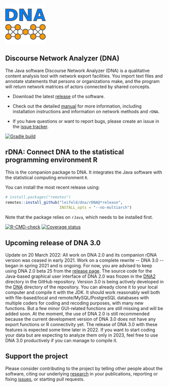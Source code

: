 ![](./DNA/src/icons/dna128.png)

## Discourse Network Analyzer (DNA)

The Java software Discourse Network Analyzer (DNA) is a qualitative content analysis tool with network export facilities. You import text files and annotate statements that persons or organizations make, and the program will return network matrices of actors connected by shared concepts.

- Download the latest [release](https://github.com/leifeld/dna/releases) of the software.

- Check out the detailed [manual](https://github.com/leifeld/dna/releases/download/v2.0-beta.24/dna-manual.pdf) for more information, including installation instructions and information on network methods and `rDNA`.

- If you have questions or want to report bugs, please create an issue in the [issue tracker](https://github.com/leifeld/dna/issues).

[![Gradle build](https://github.com/leifeld/dna/actions/workflows/gradle.yml/badge.svg)](https://github.com/leifeld/dna/actions/workflows/gradle.yml)

## rDNA: Connect DNA to the statistical programming environment R

This is the companion package to DNA. It integrates the Java software with the statistical computing environment `R`.

You can install the most recent release using:

``` r
# install.packages("remotes")
remotes::install_github("leifeld/dna/rDNA@*release",
                        INSTALL_opts = "--no-multiarch")
```

Note that the package relies on `rJava`, which needs to be installed first.

[![R-CMD-check](https://github.com/leifeld/dna/workflows/make/badge.svg)](https://github.com/leifeld/dna/actions) [![Coverage status](https://codecov.io/gh/leifeld/dna/branch/master/graph/badge.svg)](https://codecov.io/github/leifeld/dna?branch=master)

## Upcoming release of DNA 3.0

Update on 20 March 2022: All work on DNA 2.0 and its companion rDNA version was ceased in early 2021. Work on a complete rewrite -- DNA 3.0 -- began in spring 2021 and is ongoing. For now, you are advised to keep using DNA 2.0 beta 25 from the [release page](https://github.com/leifeld/dna/releases/tag/v2.0-beta.25). The source code for the Java-based graphical user interface of DNA 2.0 was frozen in the [DNA2](https://github.com/leifeld/dna/tree/master/DNA2) directory in the GitHub repository. Version 3.0 is being actively developed in the [DNA](https://github.com/leifeld/dna/tree/master/DNA) directory of the repository. You can already clone it to your local computer and compile it with the JDK. It should work reasonably well both with file-based/local and remote/MySQL/PostgreSQL databases with multiple coders for coding and recoding purposes, with many new functions. But a few minor GUI-related functions are still missing and will be added soon. At the moment, the use of DNA 2.0 is still recommended because the current development version of DNA 3.0 does not have any export functions or R connectivity yet. The release of DNA 3.0 with these features is expected some time later in 2022. If you want to start coding your data but are expecting to analyze them only in 2023, feel free to use DNA 3.0 productively if you can manage to compile it.

## Support the project

Please consider contributing to the project by telling other people about the software, citing our underlying [research](https://www.philipleifeld.com/publications) in your publications, reporting or fixing [issues](https://github.com/leifeld/issues), or starting pull requests.
